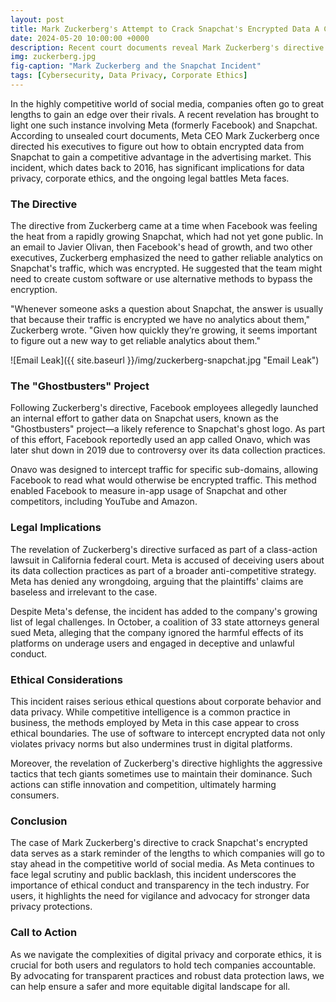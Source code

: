 ```yaml
---
layout: post
title: Mark Zuckerberg's Attempt to Crack Snapchat's Encrypted Data A Case Study in Competitive Practices
date: 2024-05-20 10:00:00 +0000
description: Recent court documents reveal Mark Zuckerberg's directive to Meta executives to crack Snapchat's encrypted data, raising significant ethical and legal questions.
img: zuckerberg.jpg
fig-caption: "Mark Zuckerberg and the Snapchat Incident"
tags: [Cybersecurity, Data Privacy, Corporate Ethics]
---
```


In the highly competitive world of social media, companies often go to great lengths to gain an edge over their rivals. A recent revelation has brought to light one such instance involving Meta (formerly Facebook) and Snapchat. According to unsealed court documents, Meta CEO Mark Zuckerberg once directed his executives to figure out how to obtain encrypted data from Snapchat to gain a competitive advantage in the advertising market. This incident, which dates back to 2016, has significant implications for data privacy, corporate ethics, and the ongoing legal battles Meta faces.

### The Directive

The directive from Zuckerberg came at a time when Facebook was feeling the heat from a rapidly growing Snapchat, which had not yet gone public. In an email to Javier Olivan, then Facebook's head of growth, and two other executives, Zuckerberg emphasized the need to gather reliable analytics on Snapchat's traffic, which was encrypted. He suggested that the team might need to create custom software or use alternative methods to bypass the encryption.

"Whenever someone asks a question about Snapchat, the answer is usually that because their traffic is encrypted we have no analytics about them," Zuckerberg wrote. "Given how quickly they’re growing, it seems important to figure out a new way to get reliable analytics about them."

![Email Leak]({{ site.baseurl }}/img/zuckerberg-snapchat.jpg "Email Leak")

### The "Ghostbusters" Project

Following Zuckerberg's directive, Facebook employees allegedly launched an internal effort to gather data on Snapchat users, known as the "Ghostbusters" project—a likely reference to Snapchat's ghost logo. As part of this effort, Facebook reportedly used an app called Onavo, which was later shut down in 2019 due to controversy over its data collection practices.

Onavo was designed to intercept traffic for specific sub-domains, allowing Facebook to read what would otherwise be encrypted traffic. This method enabled Facebook to measure in-app usage of Snapchat and other competitors, including YouTube and Amazon.

### Legal Implications

The revelation of Zuckerberg's directive surfaced as part of a class-action lawsuit in California federal court. Meta is accused of deceiving users about its data collection practices as part of a broader anti-competitive strategy. Meta has denied any wrongdoing, arguing that the plaintiffs' claims are baseless and irrelevant to the case.

Despite Meta's defense, the incident has added to the company's growing list of legal challenges. In October, a coalition of 33 state attorneys general sued Meta, alleging that the company ignored the harmful effects of its platforms on underage users and engaged in deceptive and unlawful conduct.

### Ethical Considerations

This incident raises serious ethical questions about corporate behavior and data privacy. While competitive intelligence is a common practice in business, the methods employed by Meta in this case appear to cross ethical boundaries. The use of software to intercept encrypted data not only violates privacy norms but also undermines trust in digital platforms.

Moreover, the revelation of Zuckerberg's directive highlights the aggressive tactics that tech giants sometimes use to maintain their dominance. Such actions can stifle innovation and competition, ultimately harming consumers.

### Conclusion

The case of Mark Zuckerberg's directive to crack Snapchat's encrypted data serves as a stark reminder of the lengths to which companies will go to stay ahead in the competitive world of social media. As Meta continues to face legal scrutiny and public backlash, this incident underscores the importance of ethical conduct and transparency in the tech industry. For users, it highlights the need for vigilance and advocacy for stronger data privacy protections.

### Call to Action

As we navigate the complexities of digital privacy and corporate ethics, it is crucial for both users and regulators to hold tech companies accountable. By advocating for transparent practices and robust data protection laws, we can help ensure a safer and more equitable digital landscape for all.

<!-- ![Mark Zuckerberg and the Snapchat Incident]({{site.baseurl}}/assets/img/zuckerberg-snapchat.jpg) -->
